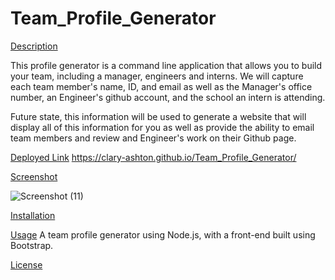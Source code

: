 # Team_Profile_Generator
[Description](#description)

This profile generator is a command line application that allows you to build your team, including a manager, engineers and interns. We will capture each team member's name, ID, and email as well as the Manager's office number, an Engineer's github account, and the school an intern is attending.

Future state, this information will be used to generate a website that will display all of this information for you as well as provide the ability to email team members and review and Engineer's work on their Github page.


[Deployed Link](#deployedlink)
https://clary-ashton.github.io/Team_Profile_Generator/


[Screenshot](#screenshot)

![Screenshot (11)](https://user-images.githubusercontent.com/78886789/149640176-364bdbec-2aa0-4944-bde4-d243f501fda9.png)


[Installation](#installation)

[Usage](#usage)
A team profile generator using Node.js, with a front-end built using Bootstrap.

[License](#license)




